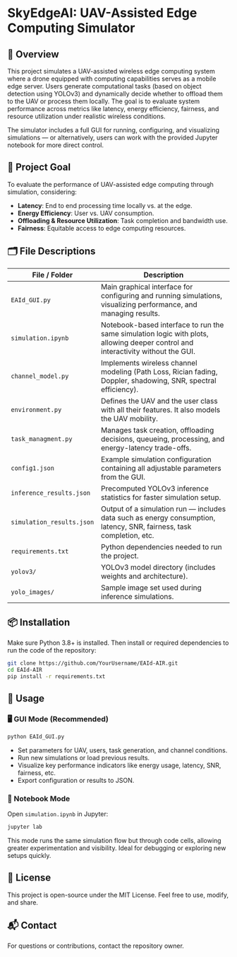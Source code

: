 # SkyEdgeAI: UAV-Assisted Edge Computing Simulator

## 📡 Overview

This project simulates a UAV-assisted wireless edge computing system where a drone equipped with computing capabilities serves as a mobile edge server. Users generate computational tasks (based on object detection using YOLOv3) and dynamically decide whether to offload them to the UAV or process them locally. The goal is to evaluate system performance across metrics like latency, energy efficiency, fairness, and resource utilization under realistic wireless conditions.

The simulator includes a full GUI for running, configuring, and visualizing simulations — or alternatively, users can work with the provided Jupyter notebook for more direct control.

## 🎯 Project Goal

To evaluate the performance of UAV-assisted edge computing through simulation, considering:

- **Latency**: End to end processing time locally vs. at the edge.
- **Energy Efficiency**: User vs. UAV consumption.
- **Offloading & Resource Utilization**: Task completion and bandwidth use.
- **Fairness**: Equitable access to edge computing resources.

## 🗂️ File Descriptions

| File / Folder | Description |
|---------------|-------------|
| `EAId_GUI.py` | Main graphical interface for configuring and running simulations, visualizing performance, and managing results. |
| `simulation.ipynb` | Notebook-based interface to run the same simulation logic with plots, allowing deeper control and interactivity without the GUI. |
| `channel_model.py` | Implements wireless channel modeling (Path Loss, Rician fading, Doppler, shadowing, SNR, spectral efficiency). |
| `environment.py` | Defines the UAV and the user class with all their features. It also models the UAV mobility. |
| `task_managment.py` | Manages task creation, offloading decisions, queueing, processing, and energy-latency trade-offs. |
| `config1.json` | Example simulation configuration containing all adjustable parameters from the GUI. |
| `inference_results.json` | Precomputed YOLOv3 inference statistics for faster simulation setup. |
| `simulation_results.json` | Output of a simulation run — includes data such as energy consumption, latency, SNR, fairness, task completion, etc. |
| `requirements.txt` | Python dependencies needed to run the project. |
| `yolov3/` | YOLOv3 model directory (includes weights and architecture). |
| `yolo_images/` | Sample image set used during inference simulations. |

## 📦 Installation

Make sure Python 3.8+ is installed. Then install or required dependencies to run the code of the repository:

```bash
git clone https://github.com/YourUsername/EAId-AIR.git
cd EAId-AIR
pip install -r requirements.txt
```


## 🚀 Usage

### 🖥️ GUI Mode (Recommended)

```bash
python EAId_GUI.py
```

- Set parameters for UAV, users, task generation, and channel conditions.
- Run new simulations or load previous results.
- Visualize key performance indicators like energy usage, latency, SNR, fairness, etc.
- Export configuration or results to JSON.

### 📓 Notebook Mode

Open `simulation.ipynb` in Jupyter:

```bash
jupyter lab
```

This mode runs the same simulation flow but through code cells, allowing greater experimentation and visibility. Ideal for debugging or exploring new setups quickly.


## 📄 License

This project is open-source under the MIT License. Feel free to use, modify, and share.

## 📬 Contact

For questions or contributions, contact the repository owner.
